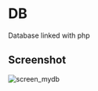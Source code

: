 # DB
Database linked with php 

## Screenshot
![screen_mydb](https://user-images.githubusercontent.com/85548309/162897079-ab527210-6df1-4e58-ae9b-9eef133435e1.PNG)
